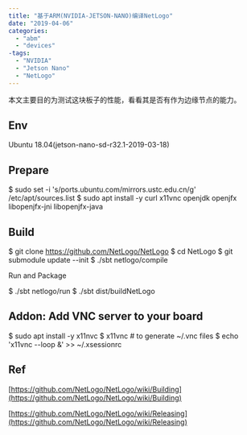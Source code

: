 ```yaml
---
title: "基于ARM(NVIDIA-JETSON-NANO)编译NetLogo"
date: "2019-04-06"
categories: 
  - "abm"
  - "devices"
-tags:
  - "NVIDIA"
  - "Jetson Nano"
  - "NetLogo"
---
```


本文主要目的为测试这块板子的性能，看看其是否有作为边缘节点的能力。

## Env

Ubuntu 18.04(jetson-nano-sd-r32.1-2019-03-18)

## Prepare

$ sudo set -i 's/ports.ubuntu.com/mirrors.ustc.edu.cn/g' /etc/apt/sources.list
$ sudo apt install -y curl x11vnc openjdk openjfx libopenjfx-jni libopenjfx-java

## Build

$ git clone https://github.com/NetLogo/NetLogo
$ cd NetLogo
$ git submodule update --init
$ ./sbt netlogo/compile

Run and Package

$ ./sbt netlogo/run
$ ./sbt dist/buildNetLogo

## Addon: Add VNC server to your board

$ sudo apt install -y x11nvc
$ x11vnc # to generate ~/.vnc files
$ echo 'x11vnc --loop &' >> ~/.xsessionrc

## Ref

[https://github.com/NetLogo/NetLogo/wiki/Building](https://github.com/NetLogo/NetLogo/wiki/Building)

[https://github.com/NetLogo/NetLogo/wiki/Releasing](https://github.com/NetLogo/NetLogo/wiki/Releasing)
